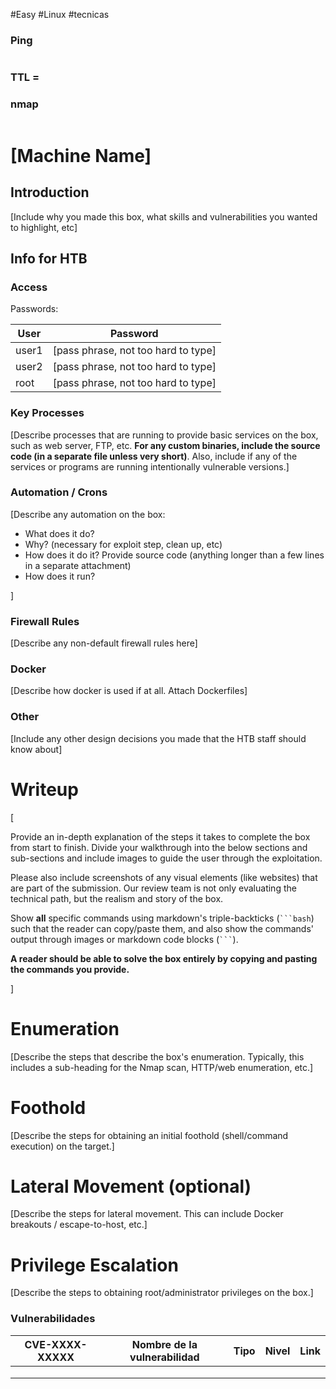 #Easy #Linux #tecnicas 
### Ping

```python

```

### TTL = 

### nmap

```python

```
# [Machine Name]

[](https://github.com/hackthebox/public-templates/blob/master/Machine-Writeup-Template.md#machine-name)

## Introduction

[](https://github.com/hackthebox/public-templates/blob/master/Machine-Writeup-Template.md#introduction)

[Include why you made this box, what skills and vulnerabilities you wanted to highlight, etc]

## Info for HTB

[](https://github.com/hackthebox/public-templates/blob/master/Machine-Writeup-Template.md#info-for-htb)

### Access

[](https://github.com/hackthebox/public-templates/blob/master/Machine-Writeup-Template.md#access)

Passwords:

|User|Password|
|---|---|
|user1|[pass phrase, not too hard to type]|
|user2|[pass phrase, not too hard to type]|
|root|[pass phrase, not too hard to type]|

### Key Processes

[](https://github.com/hackthebox/public-templates/blob/master/Machine-Writeup-Template.md#key-processes)

[Describe processes that are running to provide basic services on the box, such as web server, FTP, etc. **For any custom binaries, include the source code (in a separate file unless very short)**. Also, include if any of the services or programs are running intentionally vulnerable versions.]

### Automation / Crons

[](https://github.com/hackthebox/public-templates/blob/master/Machine-Writeup-Template.md#automation--crons)

[Describe any automation on the box:

- What does it do?
- Why? (necessary for exploit step, clean up, etc)
- How does it do it? Provide source code (anything longer than a few lines in a separate attachment)
- How does it run?

]

### Firewall Rules

[](https://github.com/hackthebox/public-templates/blob/master/Machine-Writeup-Template.md#firewall-rules)

[Describe any non-default firewall rules here]

### Docker

[](https://github.com/hackthebox/public-templates/blob/master/Machine-Writeup-Template.md#docker)

[Describe how docker is used if at all. Attach Dockerfiles]

### Other

[](https://github.com/hackthebox/public-templates/blob/master/Machine-Writeup-Template.md#other)

[Include any other design decisions you made that the HTB staff should know about]

# Writeup

[](https://github.com/hackthebox/public-templates/blob/master/Machine-Writeup-Template.md#writeup)

[

Provide an in-depth explanation of the steps it takes to complete the box from start to finish. Divide your walkthrough into the below sections and sub-sections and include images to guide the user through the exploitation.

Please also include screenshots of any visual elements (like websites) that are part of the submission. Our review team is not only evaluating the technical path, but the realism and story of the box.

Show **all** specific commands using markdown's triple-backticks (` ```bash `) such that the reader can copy/paste them, and also show the commands' output through images or markdown code blocks (` ``` `).

**A reader should be able to solve the box entirely by copying and pasting the commands you provide.**

]

# Enumeration

[](https://github.com/hackthebox/public-templates/blob/master/Machine-Writeup-Template.md#enumeration)

[Describe the steps that describe the box's enumeration. Typically, this includes a sub-heading for the Nmap scan, HTTP/web enumeration, etc.]

# Foothold

[](https://github.com/hackthebox/public-templates/blob/master/Machine-Writeup-Template.md#foothold)

[Describe the steps for obtaining an initial foothold (shell/command execution) on the target.]

# Lateral Movement (optional)

[](https://github.com/hackthebox/public-templates/blob/master/Machine-Writeup-Template.md#lateral-movement-optional)

[Describe the steps for lateral movement. This can include Docker breakouts / escape-to-host, etc.]

# Privilege Escalation

[](https://github.com/hackthebox/public-templates/blob/master/Machine-Writeup-Template.md#privilege-escalation)

[Describe the steps to obtaining root/administrator privileges on the box.]
### Vulnerabilidades

| CVE-XXXX-XXXXX | Nombre de la vulnerabilidad | Tipo | Nivel | Link |
| -------------- | --------------------------- | ---- | ----- | ---- |
|                |                             |      |       |      |
|                |                             |      |       |      |
|                |                             |      |       |      |
